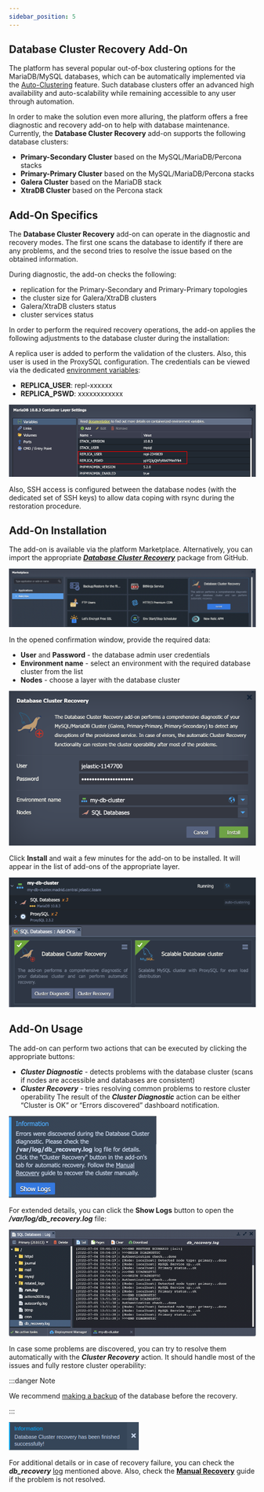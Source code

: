 ```yaml
---
sidebar_position: 5
---
```


## Database Cluster Recovery Add-On

The platform has several popular out-of-box clustering options for the MariaDB/MySQL databases, which can be automatically implemented via the [Auto-Clustering](/docs/ApplicationSetting/Scaling%20And%20Clustering/Auto-Clustering%20of%20Instances) feature. Such database clusters offer an advanced high availability and auto-scalability while remaining accessible to any user through automation.

In order to make the solution even more alluring, the platform offers a free diagnostic and recovery add-on to help with database maintenance. Currently, the **Database Cluster Recovery** add-on supports the following database clusters:

- **Primary-Secondary Cluster** based on the MySQL/MariaDB/Percona stacks
- **Primary-Primary Cluster** based on the MySQL/MariaDB/Percona stacks
- **Galera Cluster** based on the MariaDB stack
- **XtraDB Cluster** based on the Percona stack

## Add-On Specifics

The **Database Cluster Recovery** add-on can operate in the diagnostic and recovery modes. The first one scans the database to identify if there are any problems, and the second tries to resolve the issue based on the obtained information.

During diagnostic, the add-on checks the following:

- replication for the Primary-Secondary and Primary-Primary topologies
- the cluster size for Galera/XtraDB clusters
- Galera/XtraDB clusters status
- cluster services status

In order to perform the required recovery operations, the add-on applies the following adjustments to the database cluster during the installation:

A replica user is added to perform the validation of the clusters. Also, this user is used in the ProxySQL configuration. The credentials can be viewed via the dedicated [environment variables](/docs/Container/Container%20Configuration/Variables):

- **REPLICA_USER**: repl-xxxxxx
- **REPLICA_PSWD**: xxxxxxxxxxxx

<div style={{
    display:'flex',
    justifyContent: 'center',
    margin: '0 0 1rem 0'
}}>

![Locale Dropdown](./img/ClusterRecoveryAdd-On/01-replica-user-credentials.png)

</div>

Also, SSH access is configured between the database nodes (with the dedicated set of SSH keys) to allow data coping with rsync during the restoration procedure.

## Add-On Installation

The add-on is available via the platform Marketplace. Alternatively, you can import the appropriate **_[Database Cluster Recovery](https://cloudmydc.com/)_** package from GitHub.

<div style={{
    display:'flex',
    justifyContent: 'center',
    margin: '0 0 1rem 0'
}}>

![Locale Dropdown](./img/ClusterRecoveryAdd-On/02-database-recovery-addon.png)

</div>

In the opened confirmation window, provide the required data:

- **User** and **Password** - the database admin user credentials
- **Environment name** - select an environment with the required database cluster from the list
- **Nodes** - choose a layer with the database cluster

<div style={{
    display:'flex',
    justifyContent: 'center',
    margin: '0 0 1rem 0'
}}>

![Locale Dropdown](./img/ClusterRecoveryAdd-On/03-recovery-addon-installation.png)

</div>

Click **Install** and wait a few minutes for the add-on to be installed. It will appear in the list of add-ons of the appropriate layer.

<div style={{
    display:'flex',
    justifyContent: 'center',
    margin: '0 0 1rem 0'
}}>

![Locale Dropdown](./img/ClusterRecoveryAdd-On/04-recovery-addon-actions.png)

</div>

## Add-On Usage

The add-on can perform two actions that can be executed by clicking the appropriate buttons:

- **_Cluster Diagnostic_** - detects problems with the database cluster (scans if nodes are accessible and databases are consistent)
- **_Cluster Recovery_** - tries resolving common problems to restore cluster operability
  The result of the **_Cluster Diagnostic_** action can be either “Cluster is OK” or “Errors discovered” dashboard notification.

<div style={{
    display:'flex',
    justifyContent: 'center',
    margin: '0 0 1rem 0'
}}>

![Locale Dropdown](./img/ClusterRecoveryAdd-On/05-recovery-addon-diagnostic-errors.png)

</div>

For extended details, you can click the **Show Logs** button to open the **_/var/log/db_recovery.log_** file:

<div style={{
    display:'flex',
    justifyContent: 'center',
    margin: '0 0 1rem 0'
}}>

![Locale Dropdown](./img/ClusterRecoveryAdd-On/06-recovery-addon-logs.png)

</div>

In case some problems are discovered, you can try to resolve them automatically with the **_Cluster Recovery_** action. It should handle most of the issues and fully restore cluster operability:

:::danger Note

We recommend [making a backup](https://cloudmydc.com/) of the database before the recovery.

:::

<div style={{
    display:'flex',
    justifyContent: 'center',
    margin: '0 0 1rem 0'
}}>

![Locale Dropdown](./img/ClusterRecoveryAdd-On/07-successful-recovery.png)

</div>

For additional details or in case of recovery failure, you can check the **_db_recovery_** [log](https://cloudmydc.com/) mentioned above. Also, check the **[Manual Recovery](https://cloudmydc.com/)** guide if the problem is not resolved.
